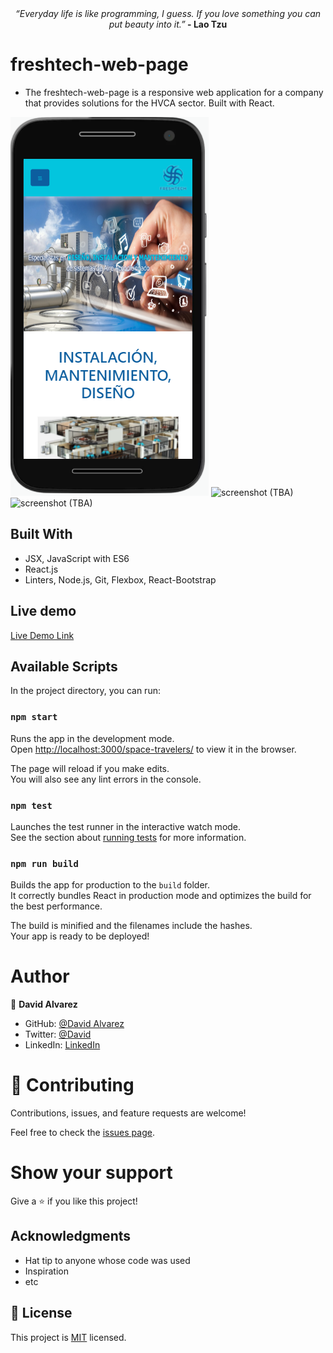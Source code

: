 <div align="center">
  <em align="center" style>“Everyday life is like programming, I guess. If you love something you can put beauty into it.”</em><strong> - Lao Tzu</strong>
</div>

# freshtech-web-page

- The freshtech-web-page is a responsive web application for a company that provides solutions for the HVCA sector. Built with React.

![screenshot (TBA)](./docs/screenshot1.PNG)
![screenshot (TBA)](./docs/screenshot2.PNG)
![screenshot (TBA)](./docs/screenshot3.PNG)

## Built With

- JSX, JavaScript with ES6
- React.js
- Linters, Node.js, Git, Flexbox, React-Bootstrap

## Live demo

[Live Demo Link](https://angry-tereshkova-f90f0c.netlify.app/)

## Available Scripts

In the project directory, you can run:

### `npm start`

Runs the app in the development mode.\
Open [http://localhost:3000/space-travelers/](http://localhost:3000/space-travelers/) to view it in the browser.

The page will reload if you make edits.\
You will also see any lint errors in the console.

### `npm test`

Launches the test runner in the interactive watch mode.\
See the section about [running tests](https://facebook.github.io/create-react-app/docs/running-tests) for more information.

### `npm run build`

Builds the app for production to the `build` folder.\
It correctly bundles React in production mode and optimizes the build for the best performance.

The build is minified and the filenames include the hashes.\
Your app is ready to be deployed!

# Author

👤 **David Alvarez**

- GitHub: [@David Alvarez](https://github.com/petudeveloper)
- Twitter: [@David](https://twitter.com/petudeveloper)
- LinkedIn: [LinkedIn](https://www.linkedin.com/in/davidalvarezmazzo/)

# 🤝 Contributing

Contributions, issues, and feature requests are welcome!

Feel free to check the [issues page](https://github.com/petudeveloper/space-travelers/issues).

# Show your support

Give a ⭐️ if you like this project!

## Acknowledgments

- Hat tip to anyone whose code was used
- Inspiration
- etc

## 📝 License

This project is [MIT](./MIT.md) licensed.
